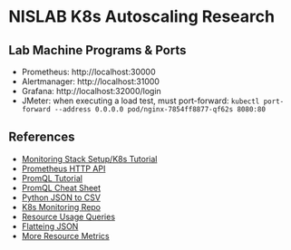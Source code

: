 # NISLAB K8s Autoscaling Research

## Lab Machine Programs & Ports

- Prometheus: http://localhost:30000
- Alertmanager: http://localhost:31000
- Grafana: http://localhost:32000/login
- JMeter: when executing a load test, must port-forward: `kubectl port-forward --address 0.0.0.0 pod/nginx-7854ff8877-qf62s 8080:80`

## References

- [Monitoring Stack Setup/K8s Tutorial](https://devopscube.com/kubernetes-tutorials-beginners/)
- [Prometheus HTTP API](https://prometheus.io/docs/prometheus/latest/querying/api/)
- [PromQL Tutorial](https://valyala.medium.com/promql-tutorial-for-beginners-9ab455142085)
- [PromQL Cheat Sheet](https://promlabs.com/promql-cheat-sheet/)
- [Python JSON to CSV](https://blog.enterprisedna.co/python-convert-json-to-csv/)
- [K8s Monitoring Repo](https://github.com/camilb/prometheus-kubernetes)
- [Resource Usage Queries](https://stackoverflow.com/questions/40327062/how-to-calculate-containers-cpu-usage-in-kubernetes-with-prometheus-as-monitori)
- [Flatteing JSON](https://towardsdatascience.com/flattening-json-objects-in-python-f5343c794b10)
- [More Resource Metrics](https://medium.com/cloud-native-daily/monitoring-kubernetes-pods-resource-usage-with-prometheus-and-grafana-c17848febadc)
